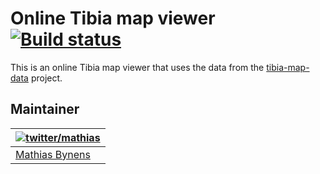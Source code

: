 # Online Tibia map viewer [![Build status](https://travis-ci.org/tibiamaps/tibia-map.svg)](https://travis-ci.org/tibiamaps/tibia-map)

This is an online Tibia map viewer that uses the data from the [tibia-map-data](https://github.com/tibiamaps/tibia-map-data) project.

## Maintainer

| [![twitter/mathias](https://gravatar.com/avatar/24e08a9ea84deb17ae121074d0f17125?s=70)](https://twitter.com/mathias "Follow @mathias on Twitter") |
|---|
| [Mathias Bynens](https://mathiasbynens.be/) |
